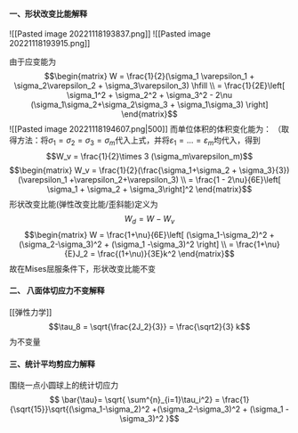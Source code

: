 #### 一、形状改变比能解释

![[Pasted image 20221118193837.png]]
![[Pasted image 20221118193915.png]]

由于应变能为
$$\begin{matrix} W = \frac{1}{2}(\sigma_1 \varepsilon_1 + \sigma_2\varepsilon_2 + \sigma_3\varepsilon_3) \hfill \\ 
= \frac{1}{2E}\left[ \sigma_1^2 + \sigma_2^2 + \sigma_3^2 - 2\nu (\sigma_1\sigma_2+\sigma_2\sigma_3 + \sigma_1\sigma_3) \right] \end{matrix}$$
![[Pasted image 20221118194607.png|500]]
而单位体积的体积变化能为：
（取得方法：将$\sigma_1 = \sigma_2 = \sigma_3 = \sigma_m$代入上式，并将$\varepsilon_1 =... = \varepsilon_m$均代入，得到
$$W_v = \frac{1}{2}\times  3 (\sigma_m\varepsilon_m)$$
$$\begin{matrix}
W_v = \frac{1}{2}(\frac{\sigma_1+\sigma_2 + \sigma_3}{3})(\varepsilon_1 +\varepsilon_2+\varepsilon_3) \\ 
= \frac{1 - 2\nu}{6E}\left[ \sigma_1 + \sigma_2 + \sigma_3\right]^2
\end{matrix}$$
形状改变比能(弹性改变比能/歪斜能)定义为
$$W_d = W - W_v$$
$$\begin{matrix}
W = \frac{1+\nu}{6E}\left[ (\sigma_1-\sigma_2)^2 +(\sigma_2-\sigma_3)^2 + (\sigma_1 -\sigma_3)^2 \right] \\
= \frac{1+\nu}{E}J_2 = \frac{(1+\nu)}{3E}k^2
\end{matrix}$$
故在Mises屈服条件下，形状改变比能不变

#### 二、 八面体切应力不变解释

[[弹性力学]]
$$\tau_8 = \sqrt{\frac{2J_2}{3}} = \frac{\sqrt2}{3} k$$
为不变量

#### 三、统计平均剪应力解释

围绕一点小圆球上的统计切应力
$$ \bar{\tau}= \sqrt{ \sum^{n}_{i=1}\tau_i^2} = \frac{1}{\sqrt{15}}\sqrt{(\sigma_1-\sigma_2)^2 +(\sigma_2-\sigma_3)^2 + (\sigma_1 -\sigma_3)^2 }$$
